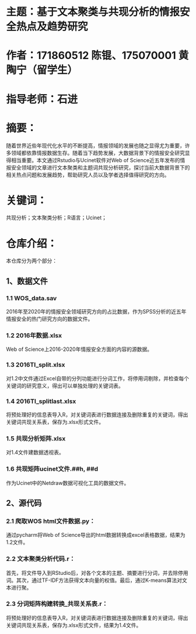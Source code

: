 # 主题：基于文本聚类与共现分析的情报安全热点及趋势研究
# 作者：171860512		陈锟、175070001	黄陶宁（留学生）
# 指导老师：石进
# 摘要：
随着世界近些年现代化水平的不断提高，情报领域的发展也随之显得尤为重要，许多领域都依靠情报数据生存。随着当下趋势发展，大数据背景下的情报安全研究显得相当重要。本文通过Rstudio与Ucinet软件对Web of Science近五年发布的情报安全领域的文章进行文本聚类和主题词共现分析研究，探讨当前大数据背景下的相关热点问题和发展趋势，帮助研究人员以及学者选择值得研究的方向。
# 关键词：
共现分析；文本聚类分析；R语言；Ucinet；
# 仓库介绍：
本仓库分为两个部分：
## 1、数据文件
  ### 1.1 WOS_data.sav
  2016年至2020年的情报安全领域研究方向的占比数据，作为SPSS分析的近五年情报安全的热门研究方向的数据文件。
  ### 1.2 2016年数据.xlsx
  Web of Science上2016-2020年情报安全方面的内容的源数据。
  ### 1.3 2016TI_split.xlsx
  对1.2中文件通过Excel自带的分列功能进行分词工作，将停用词剔除，并检查每个关键词的研究意义，得出可以单独处理的关键词表。
  ### 1.4 2016TI_splitlast.xlsx
  将预处理好的信息表导入R，对关键词表进行数据连接及删除重复的关键词，得出关键词共现关系表，保存为.xlsx形式文件。
  ### 1.5 共现分析矩阵.xlsx
  对1.4文件建数据透视表。
  ### 1.6 共现矩阵ucinet文件.##h, ##d
  作为Ucinet中的Netdraw数据可视化工具的数据文件。
## 2、源代码
  ### 2.1 爬取WOS html文件数据.py：
  通过pycharm将Web of Science导出的html数据转换成excel表格数据，结果为1.2文件。
  ### 2.2 文本聚类分析代码.r：
  首先，将文件导入到RStudio后，对各个文本的主题、摘要进行分词，并去除停用词。其次，通过TF-IDF方法获得文本向量的权值。最后，通过K-means算法对文本进行聚。
  ### 2.3 分词矩阵构建转换_共现关系表.r：
  将预处理好的信息表导入R，对关键词表进行数据连接及删除重复的关键词，得出关键词共现关系表，保存为.xlsx形式文件，结果为1.4文件。

